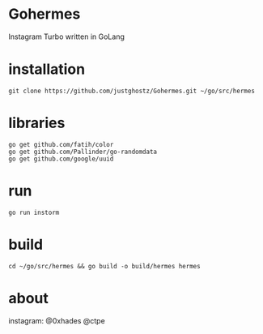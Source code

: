 # Gohermes
Instagram Turbo written in GoLang

# installation
```
git clone https://github.com/justghostz/Gohermes.git ~/go/src/hermes
```
# libraries
```
go get github.com/fatih/color
go get github.com/Pallinder/go-randomdata
go get github.com/google/uuid
```
# run
```
go run instorm
```
# build
```
cd ~/go/src/hermes && go build -o build/hermes hermes
```
# about
instagram: @0xhades @ctpe
